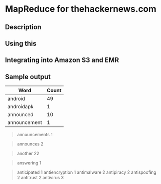 # MapReduce for thehackernews.com

## Description

## Using this

## Integrating into Amazon S3 and EMR

## Sample output

| Word | Count |
|-------|-------|
| android	| 49 |
| androidapk |	1 |
| announced	| 10 |
| announcement |	1 |

> announcements	1

> announces	2

> another	22

> answering	1

> anticipated	1
> antiencryption	1
> antimalware	2
> antipiracy	2
> antispoofing	2
> antitrust	2
> antivirus	3
